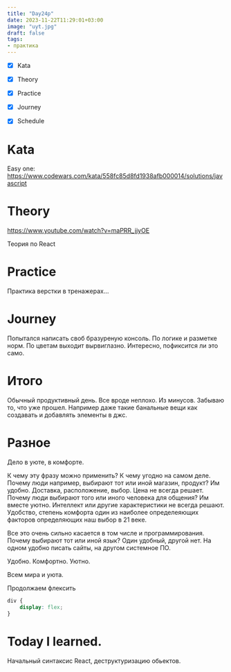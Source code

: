 ```yaml
---
title: "Day24p"
date: 2023-11-22T11:29:01+03:00
image: "uyt.jpg"
draft: false
tags:
- практика
---
```



- [X] Kata
- [X] Theory
- [X] Practice
- [X] Journey
- [X] Schedule



# Kata

Easy one: https://www.codewars.com/kata/558fc85d8fd1938afb000014/solutions/javascript

# Theory

https://www.youtube.com/watch?v=maPRR_jjyOE

Теория по React

# Practice

Практика верстки в тренажерах...


# Journey

Попытался написать своб бразуреную консоль. По логике и разметке норм. По цветам выходит вырвиглазно. Интересно, пофиксится ли это само.

# Итого

Обычный продуктивный день. Все вроде неплохо. Из минусов. Забываю то, что уже прошел. Например даже такие банальные вещи как создавать и добавлять элементы в джс.

# Разное

Дело в уюте, в комфорте.

К чему эту фразу можно применить? К чему угодно на самом деле.
Почему люди например, выбирают тот или иной магазин, продукт? Им удобно. Доставка, расположение, выбор. Цена не всегда решает.
Почему люди выбирают того или иного человека для общения? Им вместе уютно. Интеллект или другие характеристики не всегда решают. 
Удобство, степень комфорта один из наиболее определеяющих факторов определяющих наш выбор в 21 веке.

Все это очень сильно касается в том числе и программирования.
Почему выбирают тот или иной язык? Один удобный, другой нет.
На одном удобно писать сайты, на другом системное ПО.

Удобно. Комфортно. Уютно.

Всем мира и уюта.

Продолжаем флексить

```css
div {
    display: flex;
}
```

# Today I learned.

Начальный синтаксис React, деструктуризацию обьектов. 
